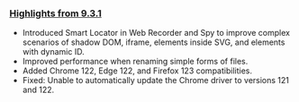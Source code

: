 ### [Highlights from 9.3.1](https://docs.katalon.com/docs/release-notes/katalon-studio/katalon-studio-release-notes-version-9.x)

* Introduced Smart Locator in Web Recorder and Spy to improve complex scenarios of shadow DOM, iframe, elements inside SVG, and elements with dynamic ID.
* Improved performance when renaming simple forms of files.
* Added Chrome 122, Edge 122, and Firefox 123 compatibilities.
* Fixed: Unable to automatically update the Chrome driver to versions 121 and 122.
